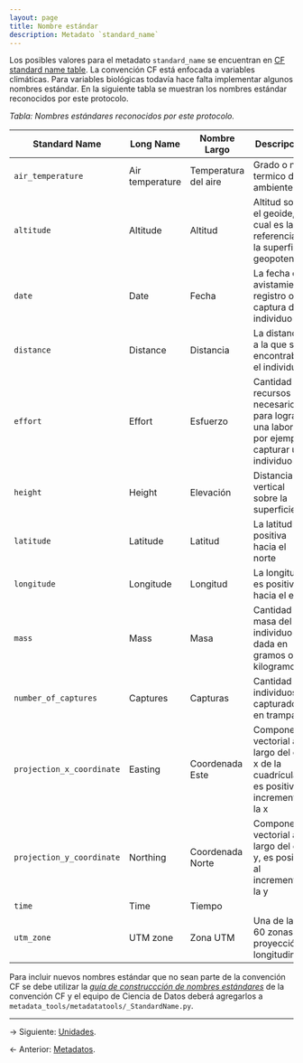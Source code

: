 ```yaml
---
layout: page
title: Nombre estándar
description: Metadato `standard_name`
---
```


Los posibles valores para el metadato `standard_name` se encuentran en [CF standard name
table](http://cfconventions.org/Data/cf-standard-names/current/build/cf-standard-name-table.html).
La convención CF está enfocada a variables climáticas. Para variables biológicas todavía hace falta
implementar algunos nombres estándar. En la siguiente tabla se muestran los nombres estándar
reconocidos por este protocolo.

_Tabla: Nombres estándares reconocidos por este protocolo._

Standard Name             | Long Name       | Nombre Largo         | Descripción
--------------------------|-----------------|----------------------|--------------------------------------------------------------------
`air_temperature`         | Air temperature | Temperatura del aire | Grado o nivel termico del ambiente
`altitude`                | Altitude        | Altitud              | Altitud sobre el geoide, la cual es la referencia de la superficie geopotencial
`date`                    | Date            | Fecha                | La fecha de avistamiento, registro o captura del individuo
`distance`                | Distance        | Distancia            | La distancia a la que se encontraba el individuo
`effort`                  | Effort          | Esfuerzo             | Cantidad de recursos necesarios para lograr una labor, por ejemplo: capturar un individuo
`height`                  | Height          | Elevación            | Distancia vertical sobre la superficie
`latitude`                | Latitude        | Latitud              | La latitud es positiva hacia el norte
`longitude`               | Longitude       | Longitud             | La longitud es positiva hacia el este
`mass`                    | Mass            | Masa                 | Cantidad de masa del individuo dada en gramos o kilogramos
`number_of_captures`      | Captures        | Capturas             | Cantidad de individuos capturados en trampas
`projection_x_coordinate` | Easting         | Coordenada Este      | Componente vectorial a lo largo del eje x de la cuadrícula, es positiva al incrementar la x
`projection_y_coordinate` | Northing        | Coordenada Norte     | Componente vectorial a lo largo del eje y, es positiva al incrementar la y
`time`                    | Time            | Tiempo               | &nbsp;
`utm_zone`                | UTM zone        | Zona UTM             | Una de las 60 zonas de proyección longitudinal

Para incluir nuevos nombres estándar que no sean parte de la convención CF se debe utilizar la
[_guía de construccción de nombres
estándares_](http://cfconventions.org/Data/cf-standard-names/docs/guidelines.html) de la convención
CF y el equipo de Ciencia de Datos deberá agregarlos a `metadata_tools/metadatatools/_StandardName.py`.

---

&rarr; Siguiente: [Unidades](units.html).

&larr; Anterior: [Metadatos](metadatos.html).
